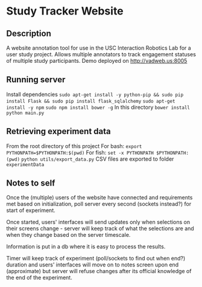 Study Tracker Website
======================

Description
-----------------
A website annotation tool for use in the USC Interaction Robotics Lab for a user study project.
Allows multiple annotators to track engagement statuses of multiple study participants.
Demo deployed on http://vadweb.us:8005


Running server
----------------
Install dependencies
```sudo apt-get install -y python-pip && sudo pip install Flask && sudo pip install flask_sqlalchemy```
```sudo apt-get install -y npm```
```sudo npm install bower -g```
In this directory
```bower install```
```python main.py```


Retrieving experiment data
--------------------
From the root directory of this project
For bash:
```export PYTHONPATH=$PYTHONPATH:$(pwd)```
For fish:
```set -x PYTHONPATH $PYTHONPATH:(pwd)```
```python utils/export_data.py```
CSV files are exported to folder `experimentData`


Notes to self
-----------------
Once the (multiple) users of the website have connected and requirements met based on initialization, poll server every second (sockets instead?) for start of experiment.

Once started, users' interfaces will send updates only when selections on their screens change - server will keep track of what the selections are and when they change based on the server timescale. 

Information is put in a db where it is easy to process the results.

Timer will keep track of experiment (poll/sockets to find out when end?) duration and users' interfaces will move on to notes screen upon end (approximate) but server will refuse changes after its official knowledge of the end of the experiment.